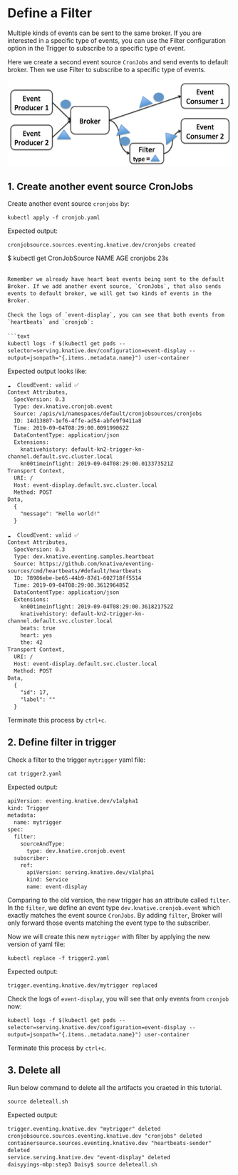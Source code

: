# Define a Filter

Multiple kinds of events can be sent to the same broker. If you are interested in a specific type of events, you can use the Filter configuration option in the Trigger to subscribe to a specific type of event.

Here we create a second event source `CronJobs` and send events to default broker. Then we use Filter to subscribe to a specific type of events.

![](../images/knative-filtermode.png)

## 1. Create another event source CronJobs

Create another event source `cronjobs` by:

```text
kubectl apply -f cronjob.yaml
```

Expected output:
```
cronjobsource.sources.eventing.knative.dev/cronjobs created
```


$ kubectl get CronJobSource
NAME       AGE
cronjobs   23s
```

Remember we already have heart beat events being sent to the default Broker. If we add another event source, `CronJobs`, that also sends events to default broker, we will get two kinds of events in the Broker. 

Check the logs of `event-display`, you can see that both events from `heartbeats` and `cronjob`:

```text
kubectl logs -f $(kubectl get pods --selector=serving.knative.dev/configuration=event-display --output=jsonpath="{.items..metadata.name}") user-container
```

Expected output looks like:

```text
☁️  CloudEvent: valid ✅
Context Attributes,
  SpecVersion: 0.3
  Type: dev.knative.cronjob.event
  Source: /apis/v1/namespaces/default/cronjobsources/cronjobs
  ID: 14d13807-1ef6-4ffe-ad54-abfe9f9411a8
  Time: 2019-09-04T08:29:00.009199062Z
  DataContentType: application/json
  Extensions:
    knativehistory: default-kn2-trigger-kn-channel.default.svc.cluster.local
    kn00timeinflight: 2019-09-04T08:29:00.013373521Z
Transport Context,
  URI: /
  Host: event-display.default.svc.cluster.local
  Method: POST
Data,
  {
    "message": "Hello world!"
  }

☁️  CloudEvent: valid ✅
Context Attributes,
  SpecVersion: 0.3
  Type: dev.knative.eventing.samples.heartbeat
  Source: https://github.com/knative/eventing-sources/cmd/heartbeats/#default/heartbeats
  ID: 78986ebe-be65-44b9-87d1-602718ff5514
  Time: 2019-09-04T08:29:00.361296485Z
  DataContentType: application/json
  Extensions:
    kn00timeinflight: 2019-09-04T08:29:00.361821752Z
    knativehistory: default-kn2-trigger-kn-channel.default.svc.cluster.local
    beats: true
    heart: yes
    the: 42
Transport Context,
  URI: /
  Host: event-display.default.svc.cluster.local
  Method: POST
Data,
  {
    "id": 17,
    "label": ""
  }
```

Terminate this process by `ctrl+c`.

## 2. Define filter in trigger

Check a filter to the trigger `mytrigger` yaml file:

```text
cat trigger2.yaml
```

Expected output:
```
apiVersion: eventing.knative.dev/v1alpha1
kind: Trigger
metadata:
  name: mytrigger
spec:
  filter:
    sourceAndType:
      type: dev.knative.cronjob.event
  subscriber:
    ref:
      apiVersion: serving.knative.dev/v1alpha1
      kind: Service
      name: event-display
```

Comparing to the old version, the new trigger has an attribute called `filter`. In the `filter`, we define an event type `dev.knative.cronjob.event` which exactly matches the event source `CronJobs`. By adding `filter`, Broker will only forward those events matching the event type to the subscriber.

Now we will create this new `mytrigger` with filter by applying the new version of yaml file:

```text
kubectl replace -f trigger2.yaml
```

Expected output:
```
trigger.eventing.knative.dev/mytrigger replaced
```

Check the logs of `event-display`, you will see that only events from `cronjob` now:

```text
kubectl logs -f $(kubectl get pods --selector=serving.knative.dev/configuration=event-display --output=jsonpath="{.items..metadata.name}") user-container
```

Terminate this process by `ctrl+c`.

## 3. Delete all

Run below command to delete all the artifacts you craeted in this tutorial.

```
source deleteall.sh
```

Expected output:
```
trigger.eventing.knative.dev "mytrigger" deleted
cronjobsource.sources.eventing.knative.dev "cronjobs" deleted
containersource.sources.eventing.knative.dev "heartbeats-sender" deleted
service.serving.knative.dev "event-display" deleted
daisyyings-mbp:step3 Daisy$ source deleteall.sh
```